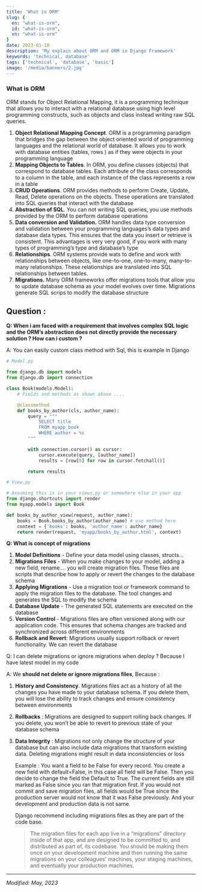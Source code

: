 ```yaml
---
title: 'What is ORM'
slug: {
  en: "what-is-orm",
  id: "what-is-orm",
  vn: "what-is-orm"
}
date: 2023-01-10
description: 'My explain about ORM and ORM in Django Framework'
keywords: 'technical, database'
tags: ['technical', 'database', 'basic']
image: '/media/banners/2.jpg'
---
```


### What is ORM

ORM stands for Object Relational Mapping, it is a programming technique that allows you to interact with a relational database using high level programming constructs, such as objects and class instead writing raw SQL queries.

1. **Object Relational Mapping Concept**. ORM is a programming paradigm that bridges the gap between the object oriented world of programming languages and the relational world of database. It allows you to work with database entities (tables, rows ) as if they were objects in your programming language
2. **Mapping Objects to Tables**. In ORM, you define classes (objects) that correspond to database tables. Each attribute of the class corresponds to a column in the table, and each instance of the class represents a row in a table
3. **CRUD Operations**. ORM provides methods to perform Create, Update, Read, Delete operations on the objects. These operations are translated into SQL queries that interact with the database
4. **Abstraction of SQL**. You can not writing SQL queries, you use methods provided by the ORM to perform database operations
5. **Data conversion and Validation.** ORM handles data type conversion and validation between your programming languages’s data types and database data types. This ensures that the data you insert or retrieve is consistent. This advantages is very very good, if you work with many types of programming’s type and database’s type
6. **Relationships**. ORM systems provide wats to define and work with relationships between objects, like one-to-one, one-to-many, many-to-many relationships. These relationships are translated into SQL relationships between tables.
7. **Migrations.** Many ORM frameworks offer migrations tools that allow you to update database schema as your model evolves over time. Migrations generate SQL scrips to modify the database structure

## Question :

**Q: When i am faced with a requirement that involves complex SQL logic and the ORM’s abstraction does not directly provide the necessary solution ? How can i custom ?**

A: You can easily custom class method with Sql, this is example in Django

```python
# Model.py

from django.db import models
from django.db import connection

class Book(models.Model):
    # Fields and methods as shown above ....

    @classmethod
    def books_by_author(cls, author_name):
        query = """
            SELECT title
            FROM myapp_book
            WHERE author = %s
        """

        with connection.cursor() as cursor:
            cursor.execute(query, [author_name])
            results = [row[0] for row in cursor.fetchall()]

        return results

# View.py

# Assuming this is in your views.py or somewhere else in your app
from django.shortcuts import render
from myapp.models import Book

def books_by_author_view(request, author_name):
    books = Book.books_by_author(author_name) # use method here
    context = {'books': books, 'author_name': author_name}
    return render(request, 'myapp/books_by_author.html', context)
```

**Q: What is concept of migrations**

1. **Model Definitions** - Define your data model using classes, structs…
2. **Migrations Files** - When you make changes to your model, adding a new field, rename…. you will create migration files. These files are scripts that describe how to apply or revert the changes to the database schema
3. **Applying Migrations**  - Use a migration tool or framework command to apply the migration files to the database. The tool changes and generates the SQL to modify the schema
4. **Database Update** - The generated SQL statements are executed on the database
5. **Version Control** -  Migrations files are often versioned along with our application code. This ensures that schema changes are tracked and synchronized across different environments
6. **Rollback and Revert**: Migrations usually support rollback or revert functionality. We can revert the database

Q: I can delete migrations or ignore migrations when deploy ? Because I have latest model in my code

A: We **should not delete or ignore migrations files**, Because :

1. **History and Consistency**. Migrations files act as a history of all the changes you have made to your database schema. If you delete them, you will lose the ability to track changes and ensure consistency between environments
2. **Rollbacks** : Migrations are designed to support rolling back changes. If you delete, you won’t be able to revert to previous state of your database schema
3. **Data Integrity** : Migrations not only change the structure of your database but can also include data migrations that transform existing data. Deleting migrations might result in data inconsistencies or loss

    Example : You want a field to be False for every record. You create a new field with default=False, in this case all field will be False. Then you decide to change the field the Default to True. The current fields are still marked as False since you ran that migration first. If you would not commit and save migration files, all fields would be True since the production server would not know that it was False previously. And your development and production data is not same.

    Django recommend including migrations files as they are part of the code base.

    > The migration files for each app live in a “migrations” directory inside of that app, and are designed to be committed to, and distributed as part of, its codebase. You should be making them once on your development machine and then running the same migrations on your colleagues’ machines, your staging machines, and eventually your production machines.
    >
---

*Modified: May, 2023*
